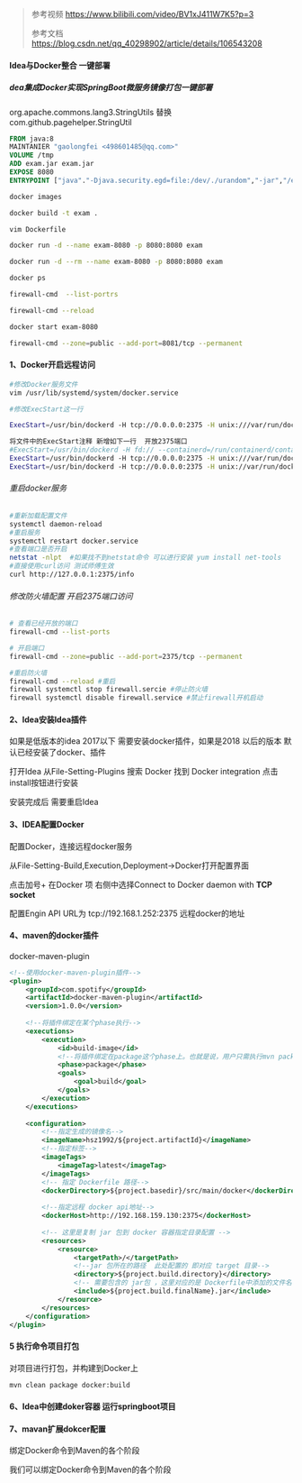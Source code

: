 > 参考视频 https://www.bilibili.com/video/BV1xJ411W7K5?p=3
>
> 参考文档 https://blog.csdn.net/qq_40298902/article/details/106543208



#### Idea与Docker整合 一键部署

##### dea集成Docker实现SpringBoot微服务镜像打包一键部署



org.apache.commons.lang3.StringUtils 替换com.github.pagehelper.StringUtil

```dockerfile
FROM java:8
MAINTANIER "gaolongfei <498601485@qq.com>"
VOLUME /tmp
ADD exam.jar exam.jar
EXPOSE 8080
ENTRYPOINT ["java"."-Djava.security.egd=file:/dev/./urandom","-jar","/exam.jar"]
```



```bash
docker images

docker build -t exam .

vim Dockerfile

docker run -d --name exam-8080 -p 8080:8080 exam

docker run -d --rm --name exam-8080 -p 8080:8080 exam

docker ps

firewall-cmd  --list-portrs

firewall-cmd --reload

docker start exam-8080

firewall-cmd --zone=public --add-port=8081/tcp --permanent

```



#### 1、Docker开启远程访问

```bash
#修改Docker服务文件
vim /usr/lib/systemd/system/docker.service

#修改ExecStart这一行

ExecStart=/usr/bin/dockerd -H tcp://0.0.0.0:2375 -H unix:///var/run/docker.sock

将文件中的ExecStart注释 新增如下一行  开放2375端口
#ExecStart=/usr/bin/dockerd -H fd:// --containerd=/run/containerd/containerd.sock
ExecStart=/usr/bin/dockerd -H tcp://0.0.0.0:2375 -H unix:///var/run/docker.sock
ExecStart=/usr/bin/dockerd -H tcp://0.0.0.0:2375 -H unix://var/run/docker.sock
```

###### 重启docker服务

```bash
#重新加载配置文件
systemctl daemon-reload
#重启服务
systemctl restart docker.service
#查看端口是否开启
netstat -nlpt  #如果找不到netstat命令 可以进行安装 yum install net-tools
#直接使用curl访问 测试师傅生效
curl http://127.0.0.1:2375/info
```

###### 修改防火墙配置 开启2375端口访问

```bash
# 查看已经开放的端口
firewall-cmd --list-ports

# 开启端口
firewall-cmd --zone=public --add-port=2375/tcp --permanent

#重启防火墙
firewall-cmd --reload #重启
firewall systemctl stop firewall.sercie #停止防火墙
firewall systemctl disable firewall.service #禁止firewall开机启动
```

#### 2、Idea安装Idea插件

如果是低版本的idea 2017以下 需要安装docker插件，如果是2018 以后的版本 默认已经安装了docker、插件

打开Idea 从File-Setting-Plugins 搜索 Docker 找到 Docker integration 点击install按钮进行安装

安装完成后 需要重启Idea

#### 3、IDEA配置Docker

配置Docker，连接远程docker服务

从File-Setting-Build,Execution,Deployment->Docker打开配置界面

点击加号+ 在Docker 项 右侧中选择Connect to Docker daemon with **TCP socket**

配置Engin API URL为  tcp://192.168.1.252:2375 远程docker的地址



#### 4、maven的docker插件

docker-maven-plugin

```xml
<!--使用docker-maven-plugin插件-->
<plugin>
    <groupId>com.spotify</groupId>
    <artifactId>docker-maven-plugin</artifactId>
    <version>1.0.0</version>
 
    <!--将插件绑定在某个phase执行-->
    <executions>
        <execution>
            <id>build-image</id>
            <!--将插件绑定在package这个phase上。也就是说，用户只需执行mvn package ，就会自动执行mvn docker:build-->
            <phase>package</phase>
            <goals>
                <goal>build</goal>
            </goals>
        </execution>
    </executions>
 
    <configuration>
        <!--指定生成的镜像名-->
        <imageName>hsz1992/${project.artifactId}</imageName>
        <!--指定标签-->
        <imageTags>
            <imageTag>latest</imageTag>
        </imageTags>
        <!-- 指定 Dockerfile 路径-->
        <dockerDirectory>${project.basedir}/src/main/docker</dockerDirectory>
 
        <!--指定远程 docker api地址-->
        <dockerHost>http://192.168.159.130:2375</dockerHost>
 
        <!-- 这里是复制 jar 包到 docker 容器指定目录配置 -->
        <resources>
            <resource>
                <targetPath>/</targetPath>
                <!--jar 包所在的路径  此处配置的 即对应 target 目录-->
                <directory>${project.build.directory}</directory>
                <!-- 需要包含的 jar包 ，这里对应的是 Dockerfile中添加的文件名　-->
                <include>${project.build.finalName}.jar</include>
            </resource>
        </resources>
    </configuration>
</plugin>
```

#### 5 执行命令项目打包

对项目进行打包，并构建到Docker上

```bash
mvn clean package docker:build
```

#### 6、Idea中创建doker容器 运行springboot项目



#### 7、mavan扩展dokcer配置

绑定Docker命令到Maven的各个阶段

我们可以绑定Docker命令到Maven的各个阶段